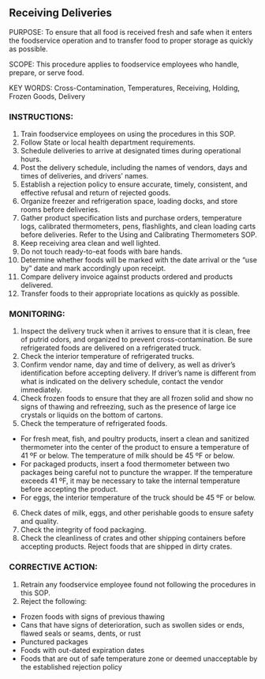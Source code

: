 ## Receiving Deliveries

PURPOSE: To ensure that all food is received fresh and safe when it enters the
foodservice operation and to transfer food to proper storage as quickly as possible.

SCOPE: This procedure applies to foodservice employees who handle, prepare, or serve
food.

KEY WORDS: Cross-Contamination, Temperatures, Receiving, Holding, Frozen
Goods, Delivery

### INSTRUCTIONS:

1. Train foodservice employees on using the procedures in this SOP.
2. Follow State or local health department requirements.
3. Schedule deliveries to arrive at designated times during operational hours.
4. Post the delivery schedule, including the names of vendors, days and times of deliveries, and drivers’ names.
5. Establish a rejection policy to ensure accurate, timely, consistent, and effective refusal and return of rejected goods.
6. Organize freezer and refrigeration space, loading docks, and store rooms before deliveries.
7. Gather product specification lists and purchase orders, temperature logs, calibrated thermometers, pens, flashlights, and clean loading carts before deliveries. Refer to the Using and Calibrating Thermometers SOP.
8. Keep receiving area clean and well lighted.
9. Do not touch ready-to-eat foods with bare hands.
10. Determine whether foods will be marked with the date arrival or the “use by” date and mark accordingly upon receipt.
11. Compare delivery invoice against products ordered and products delivered.
12. Transfer foods to their appropriate locations as quickly as possible.

### MONITORING:
1. Inspect the delivery truck when it arrives to ensure that it is clean, free of putrid odors, and organized to prevent cross-contamination. Be sure refrigerated foods are delivered on a refrigerated truck.
2. Check the interior temperature of refrigerated trucks.
3. Confirm vendor name, day and time of delivery, as well as driver’s identification before accepting delivery. If driver’s name is different from what is indicated on the delivery schedule, contact the vendor immediately.
4. Check frozen foods to ensure that they are all frozen solid and show no signs of thawing and refreezing, such as the presence of large ice crystals or liquids on the bottom of cartons.
5. Check the temperature of refrigerated foods.
  * For fresh meat, fish, and poultry products, insert a clean and sanitized thermometer into the center of the product to ensure a temperature of 41 ºF or below. The temperature of milk should be 45 ºF or below.
  * For packaged products, insert a food thermometer between two packages being careful not to puncture the wrapper. If the temperature exceeds 41 ºF, it may be necessary to take the internal temperature before accepting the product.
  * For eggs, the interior temperature of the truck should be 45 ºF or below.
6. Check dates of milk, eggs, and other perishable goods to ensure safety and quality.
7. Check the integrity of food packaging.
8. Check the cleanliness of crates and other shipping containers before accepting products. Reject foods that are shipped in dirty crates.

### CORRECTIVE ACTION:

1. Retrain any foodservice employee found not following the procedures in this SOP.
2. Reject the following:
  * Frozen foods with signs of previous thawing
  * Cans that have signs of deterioration, such as swollen sides or ends, flawed seals or seams, dents, or rust
  * Punctured packages
  * Foods with out-dated expiration dates
  * Foods that are out of safe temperature zone or deemed unacceptable by the established rejection policy
